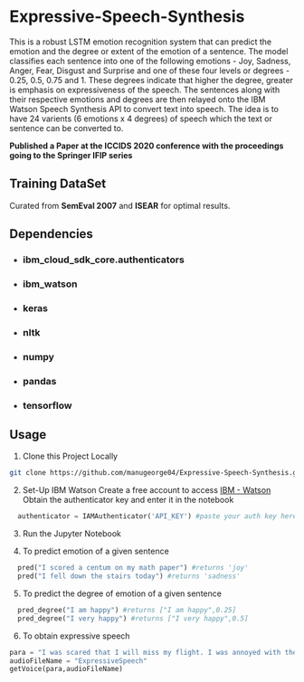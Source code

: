 # Expressive-Speech-Synthesis

This is a robust LSTM emotion recognition system that can predict the emotion and the degree or extent of the emotion of a sentence. The model classifies each sentence into one of the following emotions - Joy, Sadness, Anger, Fear, Disgust and Surprise and one of these four levels or degrees - 0.25, 0.5, 0.75 and 1. These degrees indicate that higher the degree, greater is emphasis on expressiveness of the speech. The sentences along with their respective emotions and degrees are then relayed onto the IBM Watson Speech Synthesis API to convert text into speech.
The idea is to have 24 varients (6 emotions x 4 degrees) of speech which the text or sentence can be converted to.

**Published a Paper at the ICCIDS 2020 conference with the proceedings going to the Springer IFIP series**

## Training DataSet

Curated from **SemEval 2007** and **ISEAR** for optimal results.

## Dependencies
* ### ibm_cloud_sdk_core.authenticators
* ### ibm_watson
* ### keras
* ### nltk
* ### numpy
* ### pandas
* ### tensorflow

## Usage

1. Clone this Project Locally
  ```bash
  git clone https://github.com/manugeorge04/Expressive-Speech-Synthesis.git
  ```
2. Set-Up IBM Watson
  Create a free account to access [IBM - Watson](https://www.ibm.com/in-en/cloud/watson-text-to-speech)
  Obtain the authenticator key and enter it in the notebook
  ```python
    authenticator = IAMAuthenticator('API_KEY') #paste your auth key here
  ```  

3. Run the Jupyter Notebook

4. To predict emotion of a given sentence
```python
  pred("I scored a centum on my math paper") #returns 'joy'
  pred("I fell down the stairs today") #returns 'sadness'
```

5. To predict the degree of emotion of a given sentence
```python
  pred_degree("I am happy") #returns ["I am happy",0.25]
  pred_degree("I very happy") #returns ["I very happy",0.5]
```
 
6. To obtain expressive speech
  ```python
  para = "I was scared that I will miss my flight. I was annoyed with the driver for coming late and I yelled at him. I am happy we reached on time. I feel sad for yelling at my driver."
  audioFileName = "ExpressiveSpeech"
  getVoice(para,audioFileName)
  ```
